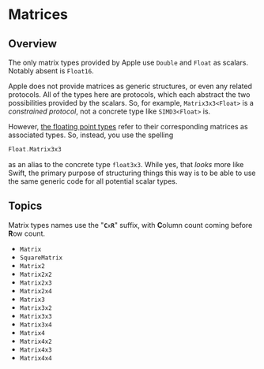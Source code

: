 # Matrices

## Overview

The only matrix types provided by Apple use `Double` and `Float` as scalars. Notably absent is `Float16`.

Apple does not provide matrices as generic structures, or even any related protocols. All of the types here are protocols, which each abstract the two possibilities provided by the scalars. So, for example, `Matrix3x3<Float>` is a *constrained protocol*, not a concrete type like `SIMD3<Float>` is.

However, [the floating point types](doc:FloatingPointScalar) refer to their corresponding matrices as associated types. So, instead, you use the spelling 
```swift
Float.Matrix3x3
``` 
as an alias to the concrete type `float3x3`. While yes, that *looks* more like Swift, the primary purpose of structuring things this way is to be able to use the same generic code for all potential scalar types. 

## Topics

Matrix types names use the "**`C`**`x`**`R`**" suffix, with **C**olumn count coming before **R**ow count.

- ``Matrix``
- ``SquareMatrix``
- ``Matrix2``
- ``Matrix2x2``
- ``Matrix2x3``
- ``Matrix2x4``
- ``Matrix3``
- ``Matrix3x2``
- ``Matrix3x3``
- ``Matrix3x4``
- ``Matrix4``
- ``Matrix4x2``
- ``Matrix4x3``
- ``Matrix4x4``
